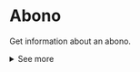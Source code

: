 # Abono
Get information about an abono.
<details>
<summary>See more</summary>
To get information about the abono, you need to make a GET request to the following URL:
` {url}/v1/abono/{id}`

The response code will be `200` or `401` or `400`.

`{id}` is the id of the abono you want to get information about.
> **Note**
> The `001` in `001 000 000 000 000000000` must be omitted, but the rest is required.

## Example Request
```GET http://localhost:8080/v1/abono/0000000010040117584```

## Example Response
```json
{
    "serialNumber": "0454211ADA3B80",
    "ttpNumber": "0010000000010040117584",
    "createdAt": "2015-11-24",
    "expireAt": "2025-11-24",
    "contracts": [
        {
            "contractCode": 1055,
            "contractName": "ABONO 30 DIAS JOVEN T. PLANA",
            "contractCompanyPropietary": 1,
            "contractUserProfileType": "03",
            "contractUserProfilePropietaryCompany": "01",
            "chargeDate": "2023-06-22",
            "firstUseDateLimit": "2023-07-01",
            "firstUseDate": "2023-06-22",
            "lastUseDate": "2023-07-21",
            "useDays": 29,
            "leftDays": 5,
            "charges": "0",
            "remainingCharges": "0"
        }
    ]
}
```
</details>